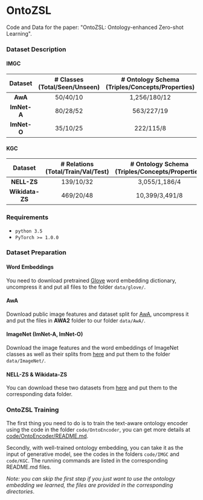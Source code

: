 # OntoZSL

Code and Data for the paper: "OntoZSL: Ontology-enhanced Zero-shot Learning".

### Dataset Description

#### IMGC
|Dataset| # Classes (Total/Seen/Unseen) | # Ontology Schema (Triples/Concepts/Properties) |  
|:------:|:------:|:------:| 
|**AwA**|50/40/10| 1,256/180/12| 
|**ImNet-A**|80/28/52|563/227/19|
|**ImNet-O**|35/10/25|222/115/8| 

#### KGC
|Dataset| # Relations (Total/Train/Val/Test) | # Ontology Schema (Triples/Concepts/Properties) |
|:------:|:------:|:------:|
|**NELL-ZS**|139/10/32| 3,055/1,186/4|
|**Wikidata-ZS**|469/20/48|10,399/3,491/8|


### Requirements
- `python 3.5`
- `PyTorch >= 1.0.0`

### Dataset Preparation

#### Word Embeddings
You need to download pretrained [Glove](http://nlp.stanford.edu/data/glove.6B.zip) word embedding dictionary, uncompress it and put all files to the folder `data/glove/`.


#### AwA
Download public image features and dataset split for [AwA](http://datasets.d2.mpi-inf.mpg.de/xian/xlsa17.zip), uncompress it and put the files in **AWA2** folder to our folder `data/AwA/`.


#### ImageNet (ImNet-A, ImNet-O)

Download the image features and the word embeddings of ImageNet classes as well as their splits from [here](https://drive.google.com/drive/folders/1An6nLXRRvlKSCbJoKKlqTNDvgN7PyvvW?usp=sharing) and put them to the folder `data/ImageNet/`.


#### NELL-ZS & Wikidata-ZS
You can download these two datasets from [here](https://github.com/Panda0406/Zero-shot-knowledge-graph-relational-learning) and put them to the corresponding data folder.


### OntoZSL Training
The first thing you need to do is to train the text-aware ontology encoder using the code in the folder `code/OntoEncoder`, you can get more details at [code/OntoEncoder/README.md](code/OntoEncoder/README.md).

Secondly, with well-trained ontology embedding, you can take it as the input of generative model, see the codes in the folders `code/IMGC` and `code/KGC`. The running commands are listed in the corresponding README.md files.

*Note: you can skip the first step if you just want to use the ontology embedding we learned, the files are provided in the corresponding directories*.